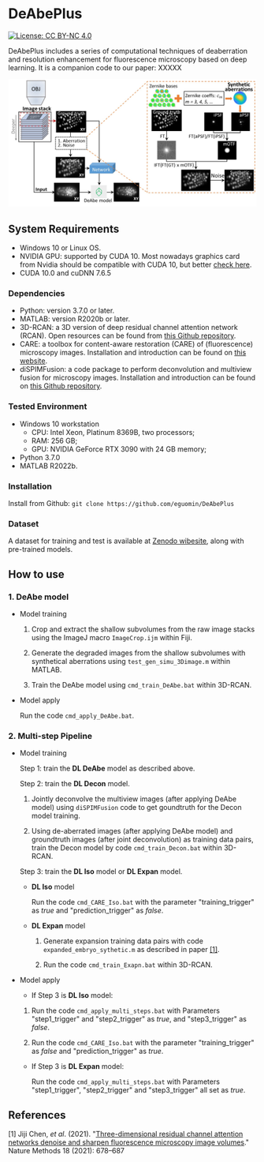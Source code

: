 # DeAbePlus

[![License: CC BY-NC 4.0](https://img.shields.io/badge/License-CC%20BY--NC%204.0-lightgrey.svg)](https://creativecommons.org/licenses/by-nc/4.0/)

DeAbePlus includes a series of computational techniques of deaberration and resolution enhancement for fluorescence microscopy based on deep learning. It is a companion code to our paper: XXXXX
 
![Example](./General/DeAbe.jpg)

## System Requirements

- Windows 10 or Linux OS. 
- NVIDIA GPU: supported by CUDA 10. Most nowadays graphics card from Nvidia should be compatible with CUDA 10, but better [check here](https://developer.nvidia.com/cuda-gpus).
- CUDA 10.0 and cuDNN 7.6.5

### Dependencies

- Python: version 3.7.0 or later.
- MATLAB: version R2020b or later.
- 3D-RCAN: a 3D version of deep residual channel attention network (RCAN). Open resources can be found from [this Github repository](https://github.com/AiviaCommunity/3D-RCAN). 
- CARE: a toolbox for content-aware restoration (CARE) of (fluorescence) microscopy images. Installation and introduction can be found on [this website](https://csbdeep.bioimagecomputing.com/doc/).
- diSPIMFusion: a code package to perform deconvolution and multiview fusion for microscopy images. Installation and introduction can be found on [this Github repository](https://github.com/eguomin/diSPIMFusion).

### Tested Environment

- Windows 10 workstation
    - CPU: Intel Xeon, Platinum 8369B, two processors; 
    - RAM: 256 GB; 
    - GPU: NVIDIA GeForce RTX 3090 with 24 GB memory; 
- Python 3.7.0 
- MATLAB R2022b.

### Installation

Install from Github:
`git clone https://github.com/eguomin/DeAbePlus`

### Dataset
 
 A dataset for training and test is available at [Zenodo wibesite](https://zenodo.org/record/8424246), along with pre-trained models.

## How to use

### 1. DeAbe model

- Model training
        
    1) Crop and extract the shallow subvolumes from the raw image stacks using the ImageJ macro `ImageCrop.ijm` within Fiji. 
   
    2) Generate the degraded images from the shallow subvolumes with synthetical aberrations using `test_gen_simu_3Dimage.m` within MATLAB.

    3) Train the DeAbe model using `cmd_train_DeAbe.bat` within 3D-RCAN.
    
- Model apply

    Run the code `cmd_apply_DeAbe.bat`.

### 2. Multi-step Pipeline

- Model training
        
    Step 1: train the **DL DeAbe** model as described above. 
        
    Step 2: train the **DL Decon** model. 
        
     1) Jointly deconvolve the multiview images (after applying DeAbe model) using `diSPIMFusion` code to get goundtruth for the Decon model training.

     2) Using de-aberrated images (after applying DeAbe model) and groundtruth images (after joint deconvolution) as training data pairs, train the Decon model by code `cmd_train_Decon.bat` within 3D-RCAN.

    Step 3: train the **DL Iso** model or **DL Expan** model.
    
    - **DL Iso** model

        Run the code `cmd_CARE_Iso.bat` with the parameter "training_trigger" as *true* and "prediction_trigger" as *false*.

    - **DL Expan** model

        1) Generate expansion training data pairs with code `expanded_embryo_sythetic.m` as described in paper [[1]](#1). 
        
        2) Run the code `cmd_train_Exapn.bat` within 3D-RCAN.


    
- Model apply

    - If Step 3 is **DL Iso** model:
    
    1) Run the code `cmd_apply_multi_steps.bat` with Parameters "step1_trigger" and "step2_trigger" as *true*, and "step3_trigger" as *false*.

    2) Run the code `cmd_CARE_Iso.bat` with the parameter "training_trigger" as *false* and "prediction_trigger" as *true*.

    - If Step 3 is **DL Expan** model:
    
        Run the code `cmd_apply_multi_steps.bat` with Parameters "step1_trigger", "step2_trigger" and "step3_trigger" all set as *true*.


## References

<a id="1">[1]</a>
Jiji Chen, *et al*. (2021).
"[Three-dimensional residual channel attention networks denoise and sharpen fluorescence microscopy image volumes](https://www.nature.com/articles/s41592-021-01155-x)." Nature Methods 18 (2021): 678–687
